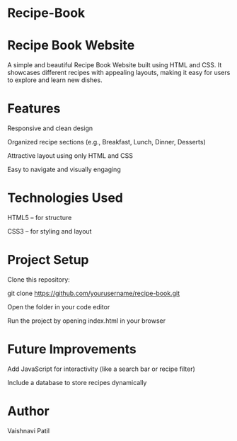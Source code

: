 # Recipe-Book

# Recipe Book Website

A simple and beautiful Recipe Book Website built using HTML and CSS.
It showcases different recipes with appealing layouts, making it easy for users to explore and learn new dishes.

# Features

Responsive and clean design

Organized recipe sections (e.g., Breakfast, Lunch, Dinner, Desserts)

Attractive layout using only HTML and CSS

Easy to navigate and visually engaging

# Technologies Used

HTML5 – for structure

CSS3 – for styling and layout


# Project Setup

Clone this repository:

git clone https://github.com/yourusername/recipe-book.git

Open the folder in your code editor

Run the project by opening index.html in your browser

# Future Improvements

Add JavaScript for interactivity (like a search bar or recipe filter)

Include a database to store recipes dynamically

# Author
Vaishnavi Patil
